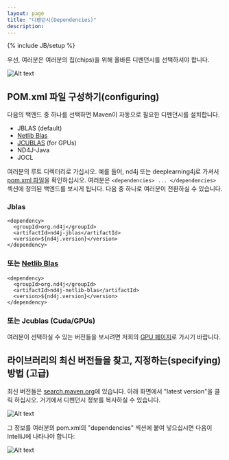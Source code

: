 ```yaml
---
layout: page
title: "디펜던시(Dependencies)"
description: 
---
```

{% include JB/setup %}

우선, 여러분은 여러분의 칩(chips)을 위해 올바른 디펜던시를 선택하셔야 합니다.

![Alt text](../img/backend_table.png) 

## POM.xml 파일 구성하기(configuring)

다음의 백엔드 중 하나를 선택하면 Maven이 자동으로 필요한 디펜던시를 설치합니다.

* JBLAS (default)
* [Netlib Blas](http://netlib.org)
* [JCUBLAS](http://nd4j.org/gpu_native_backends.html) (for GPUs)
* ND4J-Java
* JOCL

여러분의 루트 디렉터리로 가십시오. 예를 들어, nd4j 또는 deeplearning4j로 가셔서 [pom.xml 파일](https://maven.apache.org/pom.html)을 확인하십시오. 여러분은 `<dependencies> ... </dependencies>` 섹션에 정의된 백엔드를 보시게 됩니다. 다음 중 하나로 여러분이 전환하실 수 있습니다.

### Jblas

    <dependency>
      <groupId>org.nd4j</groupId>
      <artifactId>nd4j-jblas</artifactId>
      <version>${nd4j.version}</version>
    </dependency>

### 또는 [Netlib Blas](http://netlib.org)

    <dependency>
      <groupId>org.nd4j</groupId>
      <artifactId>nd4j-netlib-blas</artifactId>
      <version>${nd4j.version}</version>
    </dependency>

### 또는 Jcublas (Cuda/GPUs)

여러분이 선택하실 수 있는 버전들을 보시려면 저희의 [GPU 페이지](http://nd4j.org/gpu_native_backends.html)로 가시기 바랍니다.

## 라이브러리의 최신 버전들을 찾고, 지정하는(specifying) 방법 (고급)

최신 버전들은 [search.maven.org](http://search.maven.org/#search%7Cga%7C1%7Cnd4j-jblas)에 있습니다. 아래 화면에서 "latest version"을 클릭 하십시오. 거기에서 디펜던시 정보를 복사하실 수 있습니다.

![Alt text](../img/nd4j_maven.png)

그 정보를 여러분의 pom.xml의 "dependencies" 섹션에 붙여 넣으십시면 다음이 IntelliJ에 나타나야 합니다:

![Alt text](../img/nd4j_pom_after.png) 
